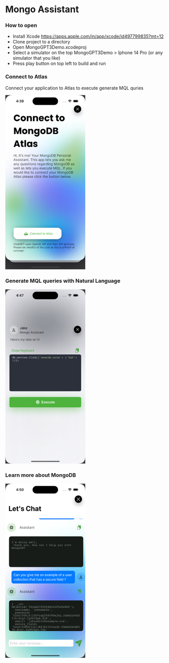 #  Mongo Assistant

### How to open

- Install Xcode https://apps.apple.com/in/app/xcode/id497799835?mt=12
- Clone project to a directory 
- Open MongoGPT3Demo.xcodeproj
- Select a simulator on the top MongoGPT3Demo > Iphone 14 Pro (or any simulator that you like)
- Press play button on top left to build and run

### Connect to Atlas

Connect your application to Atlas to execute generate MQL quries

<img src="Images/connect.png" width=50% height=50%>


### Generate MQL queries with Natural Language


<img src="Images/mql.png" width=50% height=50%>


### Learn more about MongoDB


<img src="Images/chat.png" width=50% height=50%>


